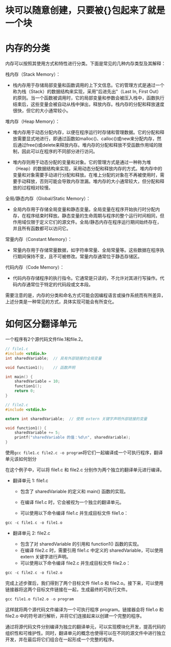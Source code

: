 # 块可以随意创建，只要被{}包起来了就是一个块

# 内存的分类
内存可以按照其使用方式和特性进行分类。下面是常见的几种内存类型及其解释：

栈内存（Stack Memory）：
- 栈内存用于存储局部变量和函数调用的上下文信息。它的管理方式是通过一个称为栈（Stack）的数据结构来实现，采用"后进先出"（Last In, First Out）的原则。当一个函数被调用时，它的局部变量和参数会被压入栈中，函数执行结束后，这些变量会被自动从栈中弹出，释放内存。栈内存的分配和释放速度很快，但它的大小通常较小。

堆内存（Heap Memory）：
- 堆内存用于动态分配内存，以便在程序运行时存储和管理数据。它的分配和释放需要显式地进行，即通过函数如malloc()、calloc()或new来分配内存，然后通过free()或delete来释放内存。堆内存的分配和释放不受函数作用域的限制，因此可以在程序的不同部分进行访问。

- 堆内存则用于动态分配的变量和对象。它的管理方式是通过一种称为堆（Heap）的数据结构来实现，采用动态分配和释放内存的方式。堆内存中的变量和对象需要手动进行分配和释放。在堆上分配的对象在不再被使用时，需要手动释放，否则可能会导致内存泄漏。堆内存的大小通常较大，但分配和释放的过程相对较慢。

全局/静态内存（Global/Static Memory）：
- 全局内存用于存储全局变量和静态变量。全局变量在程序开始执行时分配内存，在程序结束时释放。静态变量的生命周期与程序的整个运行时间相同，但作用域仅限于定义它们的源文件。全局/静态内存在程序运行期间始终存在，并且所有函数都可以访问它。

常量内存（Constant Memory）：
- 常量内存用于存储常量数据，如字符串常量、全局常量等。这些数据在程序执行期间保持不变，且不可被修改。常量内存通常位于静态存储区。

代码内存（Code Memory）：
- 代码内存存储程序的执行指令。它通常是只读的，不允许对其进行写操作。代码内存通常位于特定的代码段或文本段。

需要注意的是，内存的分类和命名方式可能会因编程语言或操作系统而有所差异，上述分类是一种常见的方式，具体实现可能会有所变化。

# 如何区分翻译单元
一个程序有2个源代码文件file.1和file.2。

```c
// file1.c
#include <stdio.h>
int sharedVariable;  // 具有外部链接的全局变量

void function1();    // 函数声明

int main() {
    sharedVariable = 10;
    function1();
    return 0;
}
```

```c
// file2.c
#include <stdio.h>

extern int sharedVariable;  // 使用 extern 关键字声明外部链接的变量

void function1() {
    sharedVariable += 5;
    printf("sharedVariable 的值：%d\n", sharedVariable);
}
```

使用`gcc file1.c file2.c -o program`将它们一起编译成一个可执行程序，翻译单元该如何划分

在这个例子中，可以将 file1.c 和 file2.c 分别作为两个独立的翻译单元进行编译。

- 翻译单元 1: file1.c

    - 包含了 sharedVariable 的定义和 main() 函数的实现。
    - 在编译 file1.c 时，它会被视为一个独立的翻译单元。

    - 可以使用以下命令编译 file1.c 并生成目标文件 file1.o：

```c
gcc -c file1.c -o file1.o
```

- 翻译单元 2: file2.c

    - 包含了对 sharedVariable 的引用和 function1() 函数的实现。
    - 在编译 file2.c 时，需要引用 file1.c 中定义的 sharedVariable，可以使用 extern 关键字进行声明。
    - 可以使用以下命令编译 file2.c 并生成目标文件 file2.o：

```c
gcc -c file2.c -o file2.o
```

完成上述步骤后，我们得到了两个目标文件 file1.o 和 file2.o。接下来，可以使用链接器将这两个目标文件链接在一起，生成最终的可执行文件。

```c
gcc file1.o file2.o -o program
```

这样就将两个源代码文件编译为一个可执行程序 program。链接器会将 file1.o 和 file2.o 中的符号进行解析，并将它们连接起来以创建一个完整的程序。

通过将源代码文件分别编译为独立的翻译单元，可以实现模块化开发，提高代码的组织性和可维护性。同时，翻译单元的概念也使得可以在不同的源文件中进行独立开发，并在最后将它们组合在一起形成一个完整的程序。